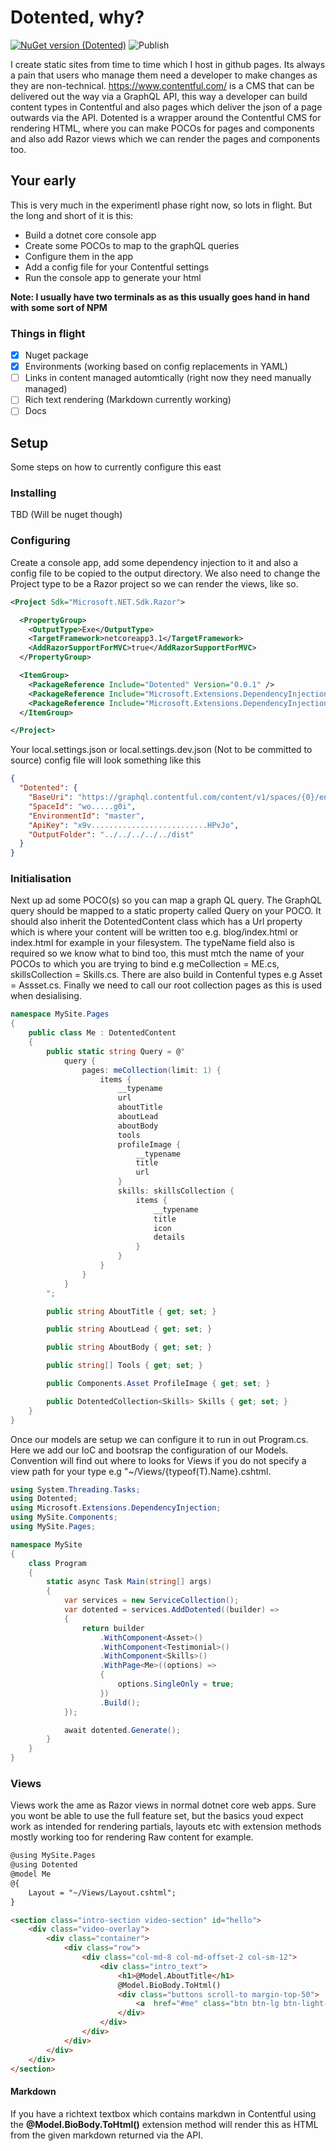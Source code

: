 # Dotented, why?
[![NuGet version (Dotented)](https://img.shields.io/nuget/v/Dotented.svg?style=flat-square)](https://www.nuget.org/packages/Dotented/)
![Publish](https://github.com/micklaw/Dotented/workflows/Publish/badge.svg)

I create static sites from time to time which I host in github pages. Its always a pain that users who manage them need a developer to make changes as they are non-technical. https://www.contentful.com/ is a CMS that can be delivered out the way via a GraphQL API, this way a developer can build content types in Contentful and also pages which deliver the json of a page outwards via the API. Dotented is a wrapper around the Contentful CMS for rendering HTML, where you can make POCOs for pages and components and also add Razor views which we can render the pages and components too.

## Your early
This is very much in the experimentl phase right now, so lots in flight. But the long and short of it is this:

- Build a dotnet core console app
- Create some POCOs to map to the graphQL queries
- Configure them in the app
- Add a config file for your Contentful settings
- Run the console app to generate your html

**Note: I usually have two terminals as as this usually goes hand in hand with some sort of NPM**

### Things in flight

- [x] Nuget package
- [x] Environments (working based on config replacements in YAML)
- [ ] Links in content managed automtically (right now they need manually managed)
- [ ] Rich text rendering (Markdown currently working)
- [ ] Docs

## Setup

Some steps on how to currently configure this east

### Installing

TBD (Will be nuget though)

### Configuring

Create a console app, add some dependency injection to it and also a config file to be copied to the output directory. We also need to change the Project type to be a Razor project so we can render the views, like so.

```xml
<Project Sdk="Microsoft.NET.Sdk.Razor">

  <PropertyGroup>
    <OutputType>Exe</OutputType>
    <TargetFramework>netcoreapp3.1</TargetFramework>
    <AddRazorSupportForMVC>true</AddRazorSupportForMVC>
  </PropertyGroup>

  <ItemGroup>
    <PackageReference Include="Dotented" Version="0.0.1" />
    <PackageReference Include="Microsoft.Extensions.DependencyInjection" Version="3.1.9" />
    <PackageReference Include="Microsoft.Extensions.DependencyInjection.Abstractions" Version="3.1.9" />
  </ItemGroup>

</Project>
```

Your local.settings.json or local.settings.dev.json (Not to be committed to source) config file will look something like this

```json
{
  "Dotented": {
    "BaseUri": "https://graphql.contentful.com/content/v1/spaces/{0}/environments/{1}",
    "SpaceId": "wo.....g0i",
    "EnvironmentId": "master",
    "ApiKey": "x9v..........................HPvJo",
    "OutputFolder": "../../../../../dist"
  }
}
```

### Initialisation

Next up ad some POCO(s) so you can map a graph QL query. The GraphQL query should be mapped to a static property called Query on your POCO. It should also inherit the DotentedContent class which has a Url property which is where your content will be written too e.g. blog/index.html or index.html for example in your filesystem. The typeName field also is required so we know what to bind too, this must mtch the name of your POCOs to which you are trying to bind e.g meCollection = ME.cs, skillsCollection = Skills.cs. There are also build in Contenful types e.g Asset = Assset.cs. Finally we need to call our root collection pages as this is used when desialising.

```csharp
namespace MySite.Pages
{
    public class Me : DotentedContent
    {
        public static string Query = @"
            query {
                pages: meCollection(limit: 1) {
                    items {
                        __typename
                        url
                        aboutTitle
                        aboutLead
                        aboutBody
                        tools
                        profileImage {
                            __typename
                            title
                            url
                        }
                        skills: skillsCollection {
                            items {
                                __typename
                                title
                                icon
                                details
                            }
                        }
                    }
                }
            }
        ";

        public string AboutTitle { get; set; }

        public string AboutLead { get; set; }

        public string AboutBody { get; set; }

        public string[] Tools { get; set; }

        public Components.Asset ProfileImage { get; set; }

        public DotentedCollection<Skills> Skills { get; set; }
    }
}
```

Once our models are setup we can configure it to run in out Program.cs. Here we add our IoC and bootsrap the configuration of our Models. Convention will find out where to looks for Views if you do not specify a view path for your type e.g "~/Views/{typeof(T).Name}.cshtml.

```csharp
using System.Threading.Tasks;
using Dotented;
using Microsoft.Extensions.DependencyInjection;
using MySite.Components;
using MySite.Pages;

namespace MySite
{
    class Program
    {
        static async Task Main(string[] args)
        {
            var services = new ServiceCollection();
            var dotented = services.AddDotented((builder) => 
            {
                return builder
                    .WithComponent<Asset>()
                    .WithComponent<Testimonial>()
                    .WithComponent<Skills>()
                    .WithPage<Me>((options) => 
                    {
                        options.SingleOnly = true;
                    })
                    .Build();
            });

            await dotented.Generate();
        }
    }
}
```

### Views

Views work the ame as Razor views in normal dotnet core web apps. Sure you wont be able to use the full feature set, but the basics youd expect work as intended for rendering partials, layouts etc with extension methods mostly working too for rendering Raw content for example.

```html
@using MySite.Pages
@using Dotented
@model Me
@{
    Layout = "~/Views/Layout.cshtml";
}

<section class="intro-section video-section" id="hello">
    <div class="video-overlay">
        <div class="container"> 
            <div class="row">
                <div class="col-md-8 col-md-offset-2 col-sm-12">
                    <div class="intro_text"> 
                        <h1>@Model.AboutTitle</h1>
                        @Model.BioBody.ToHtml()
                        <div class="buttons scroll-to margin-top-50">
                            <a  href="#me" class="btn btn-lg btn-light-dark ">A bit about me<i class="fa fa-angle-down"></i></a>
                        </div>
                    </div> 
                </div>
            </div>
        </div>
    </div>
</section>
```

#### Markdown

If you have a richtext textbox which contains markdwn in Contentful using the **@Model.BioBody.ToHtml()** extension method will render this as HTML from the given markdown returned via the API.
